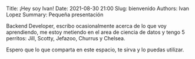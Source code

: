 Title: ¡Hey soy Ivan!
Date: 2021-08-30 21:00
Slug: bienvenido
Authors: Ivan Lopez
Summary: Pequeña presentación


Backend Developer, escribo ocasionalmente acerca de lo que voy aprendiendo,
me estoy metiendo en el area de ciencia de datos y tengo 5 perritos: Jill, Scotty,
Jefazoo, Churrus y Chelsea.

Espero que lo que comparta en este espacio, te sirva y lo puedas utilizar.